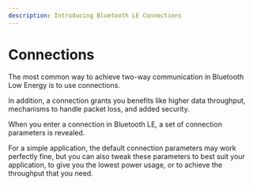 ```yaml
---
description: Introducing Bluetooth LE Connections
---
```


# Connections

The most common way to achieve two-way communication in Bluetooth Low Energy is to use connections.

In addition, a connection grants you benefits like higher data throughput, mechanisms to handle packet loss, and added security.

When you enter a connection in Bluetooth LE, a set of connection parameters is revealed.

For a simple application, the default connection parameters may work perfectly fine, but you can also tweak these parameters to best suit your application, to give you the lowest power usage, or to achieve the throughput that you need.

